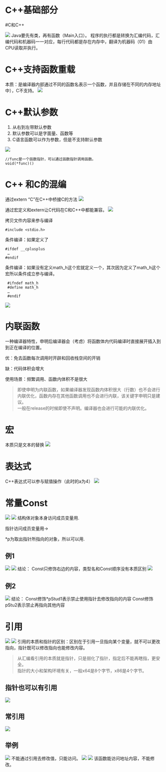 # C++基础部分
#C和C++

![](C++%E5%9F%BA%E7%A1%80%E9%83%A8%E5%88%86/C2EF0D16-8B41-4699-B9E0-64B0BF46443A.png)
Java要先有类，再有函数（Main入口）。
程序的执行都是转换为汇编代码，汇编代码和机器码一一对应，每行代码都是存在内存中，翻译为机器码（01）由CPU读取并执行。

# C++支持函数重载
本质：是编译器内部通过不同的函数名表示一个函数，并且存储在不同的内存地址中），C不支持。
![](C++%E5%9F%BA%E7%A1%80%E9%83%A8%E5%88%86/5CCB2957-E965-43A9-BF29-722609947FF7.png)

# C++默认参数
1. 从右到左带默认参数
2. 默认参数可以是字面量、函数等
3. C语言函数可以作为参数，但是不支持默认参数  

![](C++%E5%9F%BA%E7%A1%80%E9%83%A8%E5%88%86/52818177-5ECA-48B9-96A5-424C0CDF866F.png)
```
//func是一个函数指针，可以通过函数指针调用函数。
void(*func)()
```

# C++ 和C的混编
通过extern “C”在C++中桥接C的方法
![](C++%E5%9F%BA%E7%A1%80%E9%83%A8%E5%88%86/30F2040C-F68B-4C97-96AE-E2B42526D2F1.png)

通过宏定义和extern让C代码在C和C++中都能兼容。
![](C++%E5%9F%BA%E7%A1%80%E9%83%A8%E5%88%86/5726B4A9-A141-4134-A17E-B02D0F7C35CD.png)

拷贝文件内容来参与编译
```
#include <stdio.h>
```
条件编译：如果定义了
```
#ifdef __cplusplus
 …
#endif
```
条件编译：如果没有定义math_h这个宏就定义一个，其次因为定义了math_h这个宏所以条件成立参与编译。
```
 #ifndef math_h
 #define math_h
 …
 #endif
```

![](C++%E5%9F%BA%E7%A1%80%E9%83%A8%E5%88%86/A574C588-ABBC-4A66-9C7D-AE0E3D90F6E8.png)

# 内联函数
一种编译器特性，申明后编译器会（考虑）将函数体内代码编译时直接展开插入到到正在编译的位置。

优：免去函数每次调用时开辟和回收栈空间的开销

缺：代码体积会增大

使用场景：频繁调用、函数内体积不是很大

> 即使申明为内联函数，如果编译器发现函数内体积很大（行数）也不会进行内联优化，函数内存在其他函数调用也不会进行内联，该关键字申明只是建议。  
> 一般在release的时候即使不声明。编译器也会进行可能的内联优化。  

# 宏
本质只是文本的替换
![](C++%E5%9F%BA%E7%A1%80%E9%83%A8%E5%88%86/9D6B2C76-D5F7-474E-AF21-AC49917C3452.png)

# 表达式
C++表达式可以参与赋值操作（此时的a为4）
![](C++%E5%9F%BA%E7%A1%80%E9%83%A8%E5%88%86/ACCEF126-6843-40FC-B218-8B763AE98331.png)

# 常量Const
![](C++%E5%9F%BA%E7%A1%80%E9%83%A8%E5%88%86/71072049-3AE4-4EF2-9F6C-88A1C4EFA4DF.png)
![](C++%E5%9F%BA%E7%A1%80%E9%83%A8%E5%88%86/DE25E4DD-942F-4DC8-BB9F-2411AE5E42A4.png)
结构体对象本身访问成员变量用.

指针访问成员变量用->

*p为取出指针所指向的对象，所以可以用.

## 例1
![](C++%E5%9F%BA%E7%A1%80%E9%83%A8%E5%88%86/7861A433-B7FA-47AB-B095-14CDD5D162AB.png)
![](C++%E5%9F%BA%E7%A1%80%E9%83%A8%E5%88%86/A3E1B5C6-C33E-4AF2-9145-883ABBF6D652.png)
结论：
Const只修饰右边的内容，类型名和Const顺序没有本质区别
![](C++%E5%9F%BA%E7%A1%80%E9%83%A8%E5%88%86/7C911A49-8117-4046-8063-FCA609D944E3.png)

## 例2
![](C++%E5%9F%BA%E7%A1%80%E9%83%A8%E5%88%86/CEB134D6-60B3-4ABD-AB4E-9B33BBF02CBE.png)
结论：
Const修饰*pStud1表示禁止使用指针去修改指向的内容
Const修饰pStu2表示禁止再指向其他内容

# 引用
![](C++%E5%9F%BA%E7%A1%80%E9%83%A8%E5%88%86/1CA7980A-B4E9-4020-BD0C-FD7CFF7627E9.png)
![](C++%E5%9F%BA%E7%A1%80%E9%83%A8%E5%88%86/B437D8EF-CA5C-41FD-90EC-92896049E4A9.png)
引用的本质和指针的区别：区别在于引用一旦指向某个变量，就不可以更改指向，指针既可以修改指向也能修改内容。

> 从汇编看引用的本质就是指针，只是弱化了指针，指定后不能再瞎指，更安全。  
> 指针的大小和架构环境有关，一般x64是8个字节，x86是4个字节。  

## 指针也可以有引用
![](C++%E5%9F%BA%E7%A1%80%E9%83%A8%E5%88%86/5D7F1AF6-BFFC-4F56-8B50-65B37FA7CEC8.png)

## 常引用
![](C++%E5%9F%BA%E7%A1%80%E9%83%A8%E5%88%86/FAE0C0AA-32D1-4E25-9247-A80DF30189A9.png)

## 举例
![](C++%E5%9F%BA%E7%A1%80%E9%83%A8%E5%88%86/BBE3A098-7DAD-43FC-819D-F9A610C56693.png)
不能通过引用去修改值，只能访问。
![](C++%E5%9F%BA%E7%A1%80%E9%83%A8%E5%88%86/A2FB9BF7-E72A-43E2-9190-CDBE3E35DC25.png)
![](C++%E5%9F%BA%E7%A1%80%E9%83%A8%E5%88%86/B94C3628-5A3E-45C2-A1E6-0DC0F1FEDCFC.png)
该函数能访问地址内容，不能修改。
